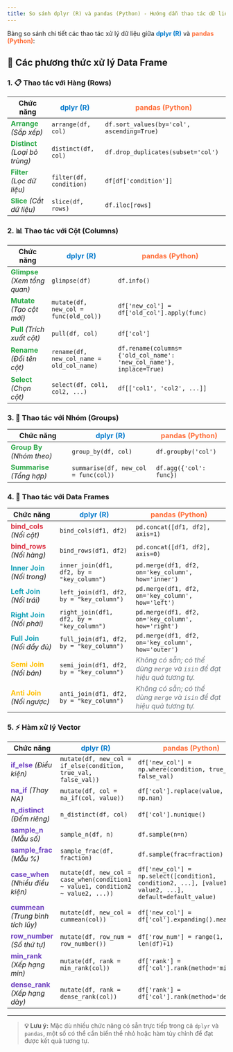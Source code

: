 ```yaml
---
title: So sánh dplyr (R) và pandas (Python) - Hướng dẫn thao tác dữ liệu
---
```


Bảng so sánh chi tiết các thao tác xử lý dữ liệu giữa **<span style="color: #007ACC;">dplyr (R)</span>** và **<span style="color: #FF6B35;">pandas (Python)</span>**:

## 🔧 **Các phương thức xử lý Data Frame**

### 1. 📋 **Thao tác với Hàng (Rows)**

| **Chức năng**           | **<span style="color: #007ACC;">dplyr (R)</span>**               | **<span style="color: #FF6B35;">pandas (Python)</span>**        |
|-------------------------|-------------------------------------------------------------------|-------------------------------------------------------------------|
| **<span style="color: #28A745;">Arrange</span>** *(Sắp xếp)*     | `arrange(df, col)`                                               | `df.sort_values(by='col', ascending=True)`                      |
| **<span style="color: #28A745;">Distinct</span>** *(Loại bỏ trùng)*| `distinct(df, col)`                                              | `df.drop_duplicates(subset='col')`                              |
| **<span style="color: #28A745;">Filter</span>** *(Lọc dữ liệu)*  | `filter(df, condition)`                                          | `df[df['condition']]`                                           |
| **<span style="color: #28A745;">Slice</span>** *(Cắt dữ liệu)*   | `slice(df, rows)`                                                | `df.iloc[rows]`                                                 |

### 2. 📊 **Thao tác với Cột (Columns)**

| **Chức năng**           | **<span style="color: #007ACC;">dplyr (R)</span>**               | **<span style="color: #FF6B35;">pandas (Python)</span>**        |
|-------------------------|-------------------------------------------------------------------|-------------------------------------------------------------------|
| **<span style="color: #28A745;">Glimpse</span>** *(Xem tổng quan)*| `glimpse(df)`                                                   | `df.info()`                                                     |
| **<span style="color: #28A745;">Mutate</span>** *(Tạo cột mới)*  | `mutate(df, new_col = func(old_col))`                           | `df['new_col'] = df['old_col'].apply(func)`                    |
| **<span style="color: #28A745;">Pull</span>** *(Trích xuất cột)* | `pull(df, col)`                                                 | `df['col']`                                                     |
| **<span style="color: #28A745;">Rename</span>** *(Đổi tên cột)*  | `rename(df, new_col_name = old_col_name)`                       | `df.rename(columns={'old_col_name': 'new_col_name'}, inplace=True)` |
| **<span style="color: #28A745;">Select</span>** *(Chọn cột)*     | `select(df, col1, col2, ...)`                                   | `df[['col1', 'col2', ...]]`                                    |

### 3. 👥 **Thao tác với Nhóm (Groups)**

| **Chức năng**           | **<span style="color: #007ACC;">dplyr (R)</span>**               | **<span style="color: #FF6B35;">pandas (Python)</span>**        |
|-------------------------|-------------------------------------------------------------------|-------------------------------------------------------------------|
| **<span style="color: #28A745;">Group By</span>** *(Nhóm theo)*  | `group_by(df, col)`                                             | `df.groupby('col')`                                             |
| **<span style="color: #28A745;">Summarise</span>** *(Tổng hợp)*  | `summarise(df, new_col = func(col))`                            | `df.agg({'col': func})`                                         |

### 4. 🔗 **Thao tác với Data Frames**

| **Chức năng**           | **<span style="color: #007ACC;">dplyr (R)</span>**               | **<span style="color: #FF6B35;">pandas (Python)</span>**        |
|-------------------------|-------------------------------------------------------------------|-------------------------------------------------------------------|
| **<span style="color: #DC3545;">bind_cols</span>** *(Nối cột)*   | `bind_cols(df1, df2)`                                           | `pd.concat([df1, df2], axis=1)`                                 |
| **<span style="color: #DC3545;">bind_rows</span>** *(Nối hàng)*  | `bind_rows(df1, df2)`                                           | `pd.concat([df1, df2], axis=0)`                                 |
| **<span style="color: #17A2B8;">Inner Join</span>** *(Nối trong)*| `inner_join(df1, df2, by = "key_column")`                       | `pd.merge(df1, df2, on='key_column', how='inner')`             |
| **<span style="color: #17A2B8;">Left Join</span>** *(Nối trái)*  | `left_join(df1, df2, by = "key_column")`                        | `pd.merge(df1, df2, on='key_column', how='left')`              |
| **<span style="color: #17A2B8;">Right Join</span>** *(Nối phải)* | `right_join(df1, df2, by = "key_column")`                       | `pd.merge(df1, df2, on='key_column', how='right')`             |
| **<span style="color: #17A2B8;">Full Join</span>** *(Nối đầy đủ)*| `full_join(df1, df2, by = "key_column")`                        | `pd.merge(df1, df2, on='key_column', how='outer')`             |
| **<span style="color: #FFC107;">Semi Join</span>** *(Nối bán)*   | `semi_join(df1, df2, by = "key_column")`                        | <span style="color: #6C757D;">*Không có sẵn; có thể dùng `merge` và `isin` để đạt hiệu quả tương tự.*</span> |
| **<span style="color: #FFC107;">Anti Join</span>** *(Nối ngược)* | `anti_join(df1, df2, by = "key_column")`                        | <span style="color: #6C757D;">*Không có sẵn; có thể dùng `merge` và `isin` để đạt hiệu quả tương tự.*</span> |

### 5. ⚡ **Hàm xử lý Vector**

| **Chức năng**           | **<span style="color: #007ACC;">dplyr (R)</span>**               | **<span style="color: #FF6B35;">pandas (Python)</span>**        |
|-------------------------|-------------------------------------------------------------------|-------------------------------------------------------------------|
| **<span style="color: #6F42C1;">if_else</span>** *(Điều kiện)*   | `mutate(df, new_col = if_else(condition, true_val, false_val))` | `df['new_col'] = np.where(condition, true_val, false_val)`     |
| **<span style="color: #6F42C1;">na_if</span>** *(Thay NA)*       | `mutate(df, col = na_if(col, value))`                           | `df['col'].replace(value, np.nan)`                             |
| **<span style="color: #6F42C1;">n_distinct</span>** *(Đếm riêng)*| `n_distinct(df, col)`                                           | `df['col'].nunique()`                                           |
| **<span style="color: #6F42C1;">sample_n</span>** *(Mẫu số)*     | `sample_n(df, n)`                                               | `df.sample(n=n)`                                               |
| **<span style="color: #6F42C1;">sample_frac</span>** *(Mẫu %)*   | `sample_frac(df, fraction)`                                     | `df.sample(frac=fraction)`                                     |
| **<span style="color: #6F42C1;">case_when</span>** *(Nhiều điều kiện)*| `mutate(df, new_col = case_when(condition1 ~ value1, condition2 ~ value2, ...))` | `df['new_col'] = np.select([condition1, condition2, ...], [value1, value2, ...], default=default_value)` |
| **<span style="color: #6F42C1;">cummean</span>** *(Trung bình tích lũy)*| `mutate(df, new_col = cummean(col))`                            | `df['new_col'] = df['col'].expanding().mean()`                 |
| **<span style="color: #6F42C1;">row_number</span>** *(Số thứ tự)*| `mutate(df, row_num = row_number())`                            | `df['row_num'] = range(1, len(df)+1)`                          |
| **<span style="color: #6F42C1;">min_rank</span>** *(Xếp hạng min)*| `mutate(df, rank = min_rank(col))`                              | `df['rank'] = df['col'].rank(method='min')`                    |
| **<span style="color: #6F42C1;">dense_rank</span>** *(Xếp hạng dày)*| `mutate(df, rank = dense_rank(col))`                            | `df['rank'] = df['col'].rank(method='dense')`                  |

---

> **💡 Lưu ý:** Mặc dù nhiều chức năng có sẵn trực tiếp trong cả `dplyr` và `pandas`, một số có thể cần biến thể nhỏ hoặc hàm tùy chỉnh để đạt được kết quả tương tự.